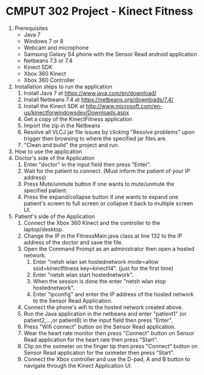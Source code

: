 CMPUT 302 Project - Kinect Fitness
================

1. Prerequisites
    - Java 7
    - Windows 7 or 8
    - Webcam and microphone
    - Samsung Galaxy S4 phone with the Sensor Read android application
    - Netbeans 7.3 or 7.4
    - Kinect SDK
    - Xbox 360 Kinect
    - Xbox 360 Controller
2. Installation steps to run the application
    1. Install Java 7 at https://www.java.com/en/download/
    2. Install Netbeans 7.4 at https://netbeans.org/downloads/7.4/
    3. Install the Kinect SDK at http://www.microsoft.com/en-us/kinectforwindowsdev/Downloads.aspx
    4. Get a copy of the KinectFitness application
    5. Import the zip in the Netbeans
    6. Resolve all VLCJ jar file issues by clicking "Resolve problems" upon trigger then browsing to where the specified jar files are.
    7. "Clean and build" the project and run.
3. How to use the application 
  1. Doctor's side of the Application
      1. Enter "doctor" in the input field then press "Enter".
      2. Wait for the patient to connect. (Must inform the patient of your IP address)
      3. Press Mute/unmute button if one wants to mute/unmute the specified patient.
      4. Press the expand/collapse button if one wants to expand one patient's screen to full screen or collapse it back to multiple screen UI.
  2. Patient's side of the Application
      1. Connect the Xbox 360 Kinect and the controller to the laptop/desktop.
      2. Change the IP in the FitnessMain.java class at line 132 to the IP address of the doctor and save the file.
      3. Open the Command Prompt as an administrator then open a hosted network.
          1. Enter "netsh wlan set hostednetwork mode=allow ssid=kinectfitness key=kinect14". (just for the first time)
          2. Enter "netsh wlan start hostednetwork".
          3. When the session is done the enter "netsh wlan stop hostednetwork".
          4. Enter "ipconfig" and enter the IP address of the hosted network to the Sensor Read Application.
      4. Connect the phone's wifi to the hosted network created above.
      5. Run the Java application in the netbeans and enter "patient1" (or patient2,...,or patient8) in the input field then press "Enter".
      6. Press "Wifi connect" button on the Sensor Read application.
      7. Wear the heart rate monitor then press "Connect" button on Sensor Read application for the heart rate then press "Start".
      8. Clip on the oximeter on the finger tip then press "Connect" button on Sensor Read application for the oximeter then press "Start".
      9. Connect the Xbox controller and use the D-pad, A and B button to navigate through the Kinect Application UI.

